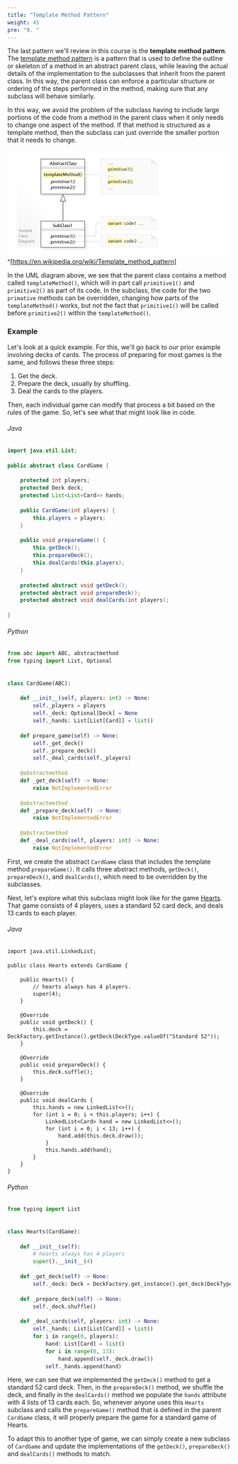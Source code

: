 ```yaml
---
title: "Template Method Pattern"
weight: 45
pre: "9. "
---
```

The last pattern we'll review in this course is the **template method pattern**. The [template method pattern](https://en.wikipedia.org/wiki/Template_method_pattern) is a pattern that is used to define the outline or skeleton of a method in an abstract parent class, while leaving the actual details of the implementation to the subclasses that inherit from the parent class. In this way, the parent class can enforce a particular structure or ordering of the steps performed in the method, making sure that any subclass will behave similarly. 

In this way, we avoid the problem of the subclass having to include large portions of the code from a method in the parent class when it only needs to change one aspect of the method. If that method is structured as a template method, then the subclass can just override the smaller portion that it needs to change.

![Template Method Pattern UML](../../images/12/template.jpg)^[https://en.wikipedia.org/wiki/Template_method_pattern]

In the UML diagram above, we see that the parent class contains a method called `templateMethod()`, which will in part call `primitive1()` and `primitive2()` as part of its code. In the subclass, the code for the two `primative` methods can be overridden, changing how parts of the `templateMethod()` works, but not the fact that `primitive1()` will be called before `primitive2()` within the `templateMethod()`.

### Example

Let's look at a quick example. For this, we'll go back to our prior example involving decks of cards. The process of preparing for most games is the same, and follows these three steps:

1. Get the deck.
2. Prepare the deck, usually by shuffling.
3. Deal the cards to the players.

Then, each individual game can modify that process a bit based on the rules of the game. So, let's see what that might look like in code.

###### Java

```java
import java.util.List;

public abstract class CardGame {

    protected int players;
    protected Deck deck;
    protected List<List<Card>> hands;

    public CardGame(int players) {
        this.players = players;
    }

    public void prepareGame() {
        this.getDeck();
        this.prepareDeck();
        this.dealCards(this.players);
    }
    
    protected abstract void getDeck();
    protected abstract void prepareDeck();
    protected abstract void dealCards(int players);

}
```

###### Python

```python
from abc import ABC, abstractmethod
from typing import List, Optional


class CardGame(ABC):
    
    def __init__(self, players: int) -> None:
        self._players = players
        self._deck: Optional[Deck] = None
        self._hands: List[List[Card]] = list()
        
    def prepare_game(self) -> None:
        self._get_deck()
        self._prepare_deck()
        self._deal_cards(self._players)
        
    @abstractmethod
    def _get_deck(self) -> None:
        raise NotImplementedError
        
    @abstractmethod
    def _prepare_deck(self) -> None:
        raise NotImplementedError
    
    @abstractmethod
    def _deal_cards(self, players: int) -> None:
        raise NotImplementedError
```

First, we create the abstract `CardGame` class that includes the template method `prepareGame()`. It calls three abstract methods, `getDeck()`, `prepareDeck()`, and `dealCards()`, which need to be overridden by the subclasses.

Next, let's explore what this subclass might look like for the game [Hearts](https://en.wikipedia.org/wiki/Hearts_(card_game)). That game consists of 4 players, uses a standard 52 card deck, and deals 13 cards to each player. 

###### Java

```
import java.util.LinkedList;

public class Hearts extends CardGame {

    public Hearts() {
        // hearts always has 4 players.
        super(4);
    }
    
    @Override
    public void getDeck() {
        this.deck = DeckFactory.getInstance().getDeck(DeckType.valueOf("Standard 52"));
    }
    
    @Override
    public void prepareDeck() {
        this.deck.suffle();
    }
    
    @Override
    public void dealCards {
        this.hands = new LinkedList<>();
        for (int i = 0; i < this.players; i++) {
            LinkedList<Card> hand = new LinkedList<>();
            for (int i = 0; i < 13; i++) {
                hand.add(this.deck.draw());
            }
            this.hands.add(hand);
        }
    }
}
```

###### Python

```python
from typing import List


class Hearts(CardGame):
    
    def __init__(self):
        # hearts always has 4 players
        super().__init__(4)
        
    def _get_deck(self) -> None:
        self._deck: Deck = DeckFactory.get_instance().get_deck(DeckType("Standard 52"))
        
    def _prepare_deck(self) -> None:
        self._deck.shuffle()
    
    def _deal_cards(self, players: int) -> None:
        self._hands: List[List[Card]] = list()
        for i in range(0, players):
            hand: List[Card] = list()
            for i in range(0, 13):
                hand.append(self._deck.draw())
            self._hands.append(hand)
```

Here, we can see that we implemented the `getDeck()` method to get a standard 52 card deck. Then, in the `prepareDeck()` method, we shuffle the deck, and finally in the `dealCards()` method we populate the `hands` attribute with 4 lists of 13 cards each. So, whenever anyone uses this `Hearts` subclass and calls the `prepareGame()` method that is defined in the parent `CardGame` class, it will properly prepare the game for a standard game of Hearts. 

To adapt this to another type of game, we can simply create a new subclass of `CardGame` and update the implementations of the `getDeck()`, `prepareDeck()` and `dealCards()` methods to match. 
